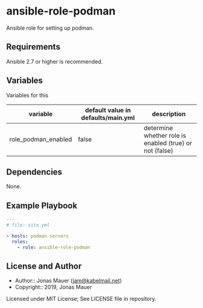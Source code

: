 # ansible-role-podman

Ansible role for setting up podman.

## Requirements

Ansible 2.7 or higher is recommended.

## Variables

Variables for this

| variable | default value in defaults/main.yml | description |
| -------- | ---------------------------------- | ----------- |
| role_podman_enabled | false | determine whether role is enabled (true) or not (false) |

## Dependencies

None.

## Example Playbook

```yaml
---
# file: site.yml

- hosts: podman-servers
  roles:
    - role: ansible-role-podman
```

## License and Author

- Author:: Jonas Mauer (<jam@kabelmail.net>)
- Copyright:: 2019, Jonas Mauer

Licensed under MIT License;
See LICENSE file in repository.
